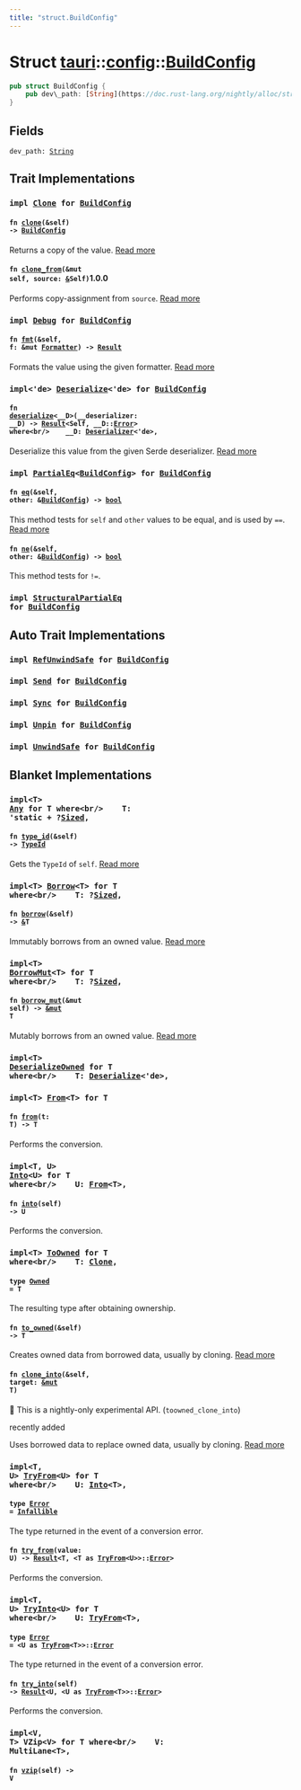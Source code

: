 ```yaml
---
title: "struct.BuildConfig"
---
```


Struct [tauri](/api/rust/tauri/../index.html)::[config](/api/rust/tauri/index.html)::[BuildConfig](/api/rust/tauri/)
====================================================================================================================

```rust
pub struct BuildConfig {
    pub dev\_path: [String](https://doc.rust-lang.org/nightly/alloc/string/struct.String.html "struct alloc::string::String"),
}
```

Fields
------

<code>dev_path: [String](https://doc.rust-lang.org/nightly/alloc/string/struct.String.html "struct alloc::string::String")</code>

Trait Implementations
---------------------

### <code>impl [Clone](https://doc.rust-lang.org/nightly/core/clone/trait.Clone.html "trait core::clone::Clone") for [BuildConfig](/api/rust/tauri/../../tauri/config/struct.BuildConfig.html "struct tauri::config::BuildConfig")</code>

#### <code>fn [clone](https://doc.rust-lang.org/nightly/core/clone/trait.Clone.html#tymethod.clone)(&self) -&gt; [BuildConfig](/api/rust/tauri/../../tauri/config/struct.BuildConfig.html "struct tauri::config::BuildConfig")</code>

Returns a copy of the value. [Read more](https://doc.rust-lang.org/nightly/core/clone/trait.Clone.html#tymethod.clone)

#### <code>fn [clone_from](https://doc.rust-lang.org/nightly/core/clone/trait.Clone.html#method.clone_from)(&mut self, source: [&](https://doc.rust-lang.org/nightly/std/primitive.reference.html)Self)</code>1.0.0

Performs copy-assignment from <code>source</code>. [Read more](https://doc.rust-lang.org/nightly/core/clone/trait.Clone.html#method.clone_from)

### <code>impl [Debug](https://doc.rust-lang.org/nightly/core/fmt/trait.Debug.html "trait core::fmt::Debug") for [BuildConfig](/api/rust/tauri/../../tauri/config/struct.BuildConfig.html "struct tauri::config::BuildConfig")</code>

#### <code>fn [fmt](https://doc.rust-lang.org/nightly/core/fmt/trait.Debug.html#tymethod.fmt)(&self, f: &mut [Formatter](https://doc.rust-lang.org/nightly/core/fmt/struct.Formatter.html "struct core::fmt::Formatter")) -&gt; [Result](https://doc.rust-lang.org/nightly/core/fmt/type.Result.html "type core::fmt::Result")</code>

Formats the value using the given formatter. [Read more](https://doc.rust-lang.org/nightly/core/fmt/trait.Debug.html#tymethod.fmt)

### <code>impl&lt;'de&gt; [Deserialize](https://docs.rs/serde/1.0.104/serde/de/trait.Deserialize.html "trait serde::de::Deserialize")&lt;'de&gt; for [BuildConfig](/api/rust/tauri/../../tauri/config/struct.BuildConfig.html "struct tauri::config::BuildConfig")</code>

#### <code>fn [deserialize](https://docs.rs/serde/1.0.104/serde/de/trait.Deserialize.html#tymethod.deserialize)&lt;__D&gt;(__deserializer: __D) -&gt; [Result](https://doc.rust-lang.org/nightly/core/result/enum.Result.html "enum core::result::Result")&lt;Self, __D::[Error](https://docs.rs/serde/1.0.104/serde/de/trait.Deserializer.html#associatedtype.Error "type serde::de::Deserializer::Error")&gt; where&lt;br/&gt;    __D: [Deserializer](https://docs.rs/serde/1.0.104/serde/de/trait.Deserializer.html "trait serde::de::Deserializer")&lt;'de&gt;,</code> 

Deserialize this value from the given Serde deserializer. [Read more](https://docs.rs/serde/1.0.104/serde/de/trait.Deserialize.html#tymethod.deserialize)

### <code>impl [PartialEq](https://doc.rust-lang.org/nightly/core/cmp/trait.PartialEq.html "trait core::cmp::PartialEq")&lt;[BuildConfig](/api/rust/tauri/../../tauri/config/struct.BuildConfig.html "struct tauri::config::BuildConfig")&gt; for [BuildConfig](/api/rust/tauri/../../tauri/config/struct.BuildConfig.html "struct tauri::config::BuildConfig")</code>

#### <code>fn [eq](https://doc.rust-lang.org/nightly/core/cmp/trait.PartialEq.html#tymethod.eq)(&self, other: &[BuildConfig](/api/rust/tauri/../../tauri/config/struct.BuildConfig.html "struct tauri::config::BuildConfig")) -&gt; [bool](https://doc.rust-lang.org/nightly/std/primitive.bool.html)</code>

This method tests for <code>self</code> and <code>other</code> values to be equal, and is used by <code>==</code>. [Read more](https://doc.rust-lang.org/nightly/core/cmp/trait.PartialEq.html#tymethod.eq)

#### <code>fn [ne](https://doc.rust-lang.org/nightly/core/cmp/trait.PartialEq.html#method.ne)(&self, other: &[BuildConfig](/api/rust/tauri/../../tauri/config/struct.BuildConfig.html "struct tauri::config::BuildConfig")) -&gt; [bool](https://doc.rust-lang.org/nightly/std/primitive.bool.html)</code>

This method tests for <code>!=</code>.

### <code>impl [StructuralPartialEq](https://doc.rust-lang.org/nightly/core/marker/trait.StructuralPartialEq.html "trait core::marker::StructuralPartialEq") for [BuildConfig](/api/rust/tauri/../../tauri/config/struct.BuildConfig.html "struct tauri::config::BuildConfig")</code>

Auto Trait Implementations
--------------------------

### <code>impl [RefUnwindSafe](https://doc.rust-lang.org/nightly/std/panic/trait.RefUnwindSafe.html "trait std::panic::RefUnwindSafe") for [BuildConfig](/api/rust/tauri/../../tauri/config/struct.BuildConfig.html "struct tauri::config::BuildConfig")</code>

### <code>impl [Send](https://doc.rust-lang.org/nightly/core/marker/trait.Send.html "trait core::marker::Send") for [BuildConfig](/api/rust/tauri/../../tauri/config/struct.BuildConfig.html "struct tauri::config::BuildConfig")</code>

### <code>impl [Sync](https://doc.rust-lang.org/nightly/core/marker/trait.Sync.html "trait core::marker::Sync") for [BuildConfig](/api/rust/tauri/../../tauri/config/struct.BuildConfig.html "struct tauri::config::BuildConfig")</code>

### <code>impl [Unpin](https://doc.rust-lang.org/nightly/core/marker/trait.Unpin.html "trait core::marker::Unpin") for [BuildConfig](/api/rust/tauri/../../tauri/config/struct.BuildConfig.html "struct tauri::config::BuildConfig")</code>

### <code>impl [UnwindSafe](https://doc.rust-lang.org/nightly/std/panic/trait.UnwindSafe.html "trait std::panic::UnwindSafe") for [BuildConfig](/api/rust/tauri/../../tauri/config/struct.BuildConfig.html "struct tauri::config::BuildConfig")</code>

Blanket Implementations
-----------------------

### <code>impl&lt;T&gt; [Any](https://doc.rust-lang.org/nightly/core/any/trait.Any.html "trait core::any::Any") for T where&lt;br/&gt;    T: 'static + ?[Sized](https://doc.rust-lang.org/nightly/core/marker/trait.Sized.html "trait core::marker::Sized"),</code> 

#### <code>fn [type_id](https://doc.rust-lang.org/nightly/core/any/trait.Any.html#tymethod.type_id)(&self) -&gt; [TypeId](https://doc.rust-lang.org/nightly/core/any/struct.TypeId.html "struct core::any::TypeId")</code>

Gets the <code>TypeId</code> of <code>self</code>. [Read more](https://doc.rust-lang.org/nightly/core/any/trait.Any.html#tymethod.type_id)

### <code>impl&lt;T&gt; [Borrow](https://doc.rust-lang.org/nightly/core/borrow/trait.Borrow.html "trait core::borrow::Borrow")&lt;T&gt; for T where&lt;br/&gt;    T: ?[Sized](https://doc.rust-lang.org/nightly/core/marker/trait.Sized.html "trait core::marker::Sized"),</code> 

#### <code>fn [borrow](https://doc.rust-lang.org/nightly/core/borrow/trait.Borrow.html#tymethod.borrow)(&self) -&gt; [&](https://doc.rust-lang.org/nightly/std/primitive.reference.html)T</code>

Immutably borrows from an owned value. [Read more](https://doc.rust-lang.org/nightly/core/borrow/trait.Borrow.html#tymethod.borrow)

### <code>impl&lt;T&gt; [BorrowMut](https://doc.rust-lang.org/nightly/core/borrow/trait.BorrowMut.html "trait core::borrow::BorrowMut")&lt;T&gt; for T where&lt;br/&gt;    T: ?[Sized](https://doc.rust-lang.org/nightly/core/marker/trait.Sized.html "trait core::marker::Sized"),</code> 

#### <code>fn [borrow_mut](https://doc.rust-lang.org/nightly/core/borrow/trait.BorrowMut.html#tymethod.borrow_mut)(&mut self) -&gt; [&mut](https://doc.rust-lang.org/nightly/std/primitive.reference.html) T</code>

Mutably borrows from an owned value. [Read more](https://doc.rust-lang.org/nightly/core/borrow/trait.BorrowMut.html#tymethod.borrow_mut)

### <code>impl&lt;T&gt; [DeserializeOwned](https://docs.rs/serde/1.0.104/serde/de/trait.DeserializeOwned.html "trait serde::de::DeserializeOwned") for T where&lt;br/&gt;    T: [Deserialize](https://docs.rs/serde/1.0.104/serde/de/trait.Deserialize.html "trait serde::de::Deserialize")&lt;'de&gt;,</code> 

### <code>impl&lt;T&gt; [From](https://doc.rust-lang.org/nightly/core/convert/trait.From.html "trait core::convert::From")&lt;T&gt; for T</code>

#### <code>fn [from](https://doc.rust-lang.org/nightly/core/convert/trait.From.html#tymethod.from)(t: T) -&gt; T</code>

Performs the conversion.

### <code>impl&lt;T, U&gt; [Into](https://doc.rust-lang.org/nightly/core/convert/trait.Into.html "trait core::convert::Into")&lt;U&gt; for T where&lt;br/&gt;    U: [From](https://doc.rust-lang.org/nightly/core/convert/trait.From.html "trait core::convert::From")&lt;T&gt;,</code> 

#### <code>fn [into](https://doc.rust-lang.org/nightly/core/convert/trait.Into.html#tymethod.into)(self) -&gt; U</code>

Performs the conversion.

### <code>impl&lt;T&gt; [ToOwned](https://doc.rust-lang.org/nightly/alloc/borrow/trait.ToOwned.html "trait alloc::borrow::ToOwned") for T where&lt;br/&gt;    T: [Clone](https://doc.rust-lang.org/nightly/core/clone/trait.Clone.html "trait core::clone::Clone"),</code> 

#### <code>type [Owned](https://doc.rust-lang.org/nightly/alloc/borrow/trait.ToOwned.html#associatedtype.Owned) = T</code>

The resulting type after obtaining ownership.

#### <code>fn [to_owned](https://doc.rust-lang.org/nightly/alloc/borrow/trait.ToOwned.html#tymethod.to_owned)(&self) -&gt; T</code>

Creates owned data from borrowed data, usually by cloning. [Read more](https://doc.rust-lang.org/nightly/alloc/borrow/trait.ToOwned.html#tymethod.to_owned)

#### <code>fn [clone_into](https://doc.rust-lang.org/nightly/alloc/borrow/trait.ToOwned.html#method.clone_into)(&self, target: [&mut](https://doc.rust-lang.org/nightly/std/primitive.reference.html) T)</code>

🔬 This is a nightly-only experimental API. (<code>toowned_clone_into</code>)

recently added

Uses borrowed data to replace owned data, usually by cloning. [Read more](https://doc.rust-lang.org/nightly/alloc/borrow/trait.ToOwned.html#method.clone_into)

### <code>impl&lt;T, U&gt; [TryFrom](https://doc.rust-lang.org/nightly/core/convert/trait.TryFrom.html "trait core::convert::TryFrom")&lt;U&gt; for T where&lt;br/&gt;    U: [Into](https://doc.rust-lang.org/nightly/core/convert/trait.Into.html "trait core::convert::Into")&lt;T&gt;,</code> 

#### <code>type [Error](https://doc.rust-lang.org/nightly/core/convert/trait.TryFrom.html#associatedtype.Error) = [Infallible](https://doc.rust-lang.org/nightly/core/convert/enum.Infallible.html "enum core::convert::Infallible")</code>

The type returned in the event of a conversion error.

#### <code>fn [try_from](https://doc.rust-lang.org/nightly/core/convert/trait.TryFrom.html#tymethod.try_from)(value: U) -&gt; [Result](https://doc.rust-lang.org/nightly/core/result/enum.Result.html "enum core::result::Result")&lt;T, &lt;T as [TryFrom](https://doc.rust-lang.org/nightly/core/convert/trait.TryFrom.html "trait core::convert::TryFrom")&lt;U&gt;&gt;::[Error](https://doc.rust-lang.org/nightly/core/convert/trait.TryFrom.html#associatedtype.Error "type core::convert::TryFrom::Error")&gt;</code>

Performs the conversion.

### <code>impl&lt;T, U&gt; [TryInto](https://doc.rust-lang.org/nightly/core/convert/trait.TryInto.html "trait core::convert::TryInto")&lt;U&gt; for T where&lt;br/&gt;    U: [TryFrom](https://doc.rust-lang.org/nightly/core/convert/trait.TryFrom.html "trait core::convert::TryFrom")&lt;T&gt;,</code> 

#### <code>type [Error](https://doc.rust-lang.org/nightly/core/convert/trait.TryInto.html#associatedtype.Error) = &lt;U as [TryFrom](https://doc.rust-lang.org/nightly/core/convert/trait.TryFrom.html "trait core::convert::TryFrom")&lt;T&gt;&gt;::[Error](https://doc.rust-lang.org/nightly/core/convert/trait.TryFrom.html#associatedtype.Error "type core::convert::TryFrom::Error")</code>

The type returned in the event of a conversion error.

#### <code>fn [try_into](https://doc.rust-lang.org/nightly/core/convert/trait.TryInto.html#tymethod.try_into)(self) -&gt; [Result](https://doc.rust-lang.org/nightly/core/result/enum.Result.html "enum core::result::Result")&lt;U, &lt;U as [TryFrom](https://doc.rust-lang.org/nightly/core/convert/trait.TryFrom.html "trait core::convert::TryFrom")&lt;T&gt;&gt;::[Error](https://doc.rust-lang.org/nightly/core/convert/trait.TryFrom.html#associatedtype.Error "type core::convert::TryFrom::Error")&gt;</code>

Performs the conversion.

### <code>impl&lt;V, T&gt; VZip&lt;V&gt; for T where&lt;br/&gt;    V: MultiLane&lt;T&gt;,</code> 

#### <code>fn [vzip](/api/rust/tauri/about:blank#method.vzip)(self) -&gt; V</code>
      